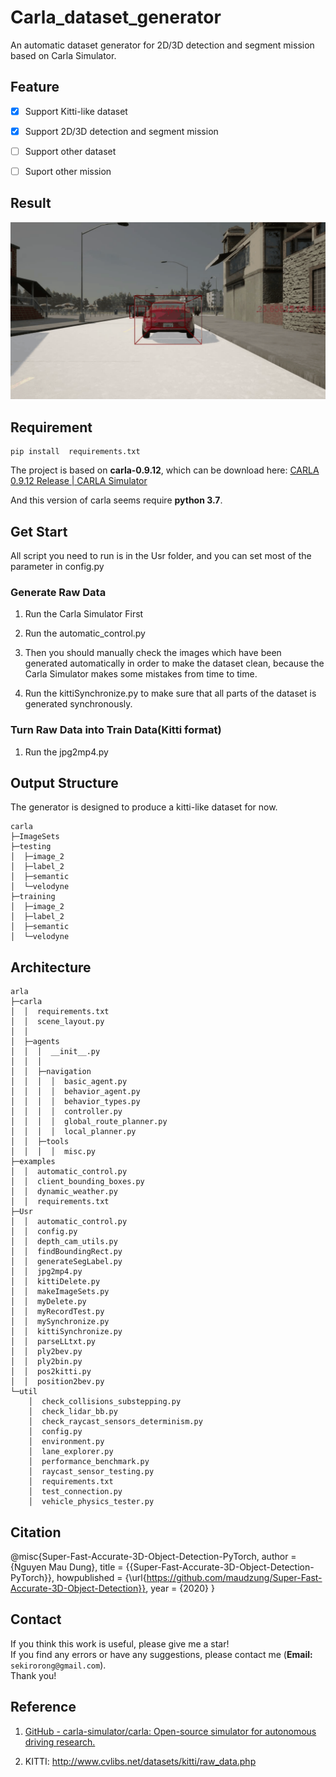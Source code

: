 # Carla_dataset_generator

An automatic dataset generator for 2D/3D detection and segment mission based on Carla Simulator.

## Feature

- [x] Support Kitti-like dataset

- [x] Support 2D/3D detection and segment mission

- [ ] Support other dataset

- [ ] Suport other mission

## Result

![output.gif](output.gif)

## Requirement

```
pip install  requirements.txt
```

The project is based on **carla-0.9.12**, which can be download here: [CARLA 0.9.12 Release | CARLA Simulator](http://carla.org/2021/08/02/release-0.9.12/)

And this version of carla seems require **python 3.7**.

## Get Start

All script you need to run is in the Usr folder, and you can set most of the parameter in config.py

### Generate Raw Data

1. Run the Carla Simulator First

2. Run the automatic_control.py

3. Then you should manually check the images which have been generated automatically in order to make the dataset clean, because the Carla Simulator makes some mistakes from time to time.

4. Run the kittiSynchronize.py to make sure that all parts of the dataset is generated synchronously.

### Turn Raw Data into Train Data(Kitti format)

1. Run the jpg2mp4.py

## Output Structure

The generator is designed to produce a kitti-like dataset for now.

```
carla
├─ImageSets
├─testing
│  ├─image_2
│  ├─label_2
│  ├─semantic
│  └─velodyne
├─training
│  ├─image_2
│  ├─label_2
│  ├─semantic
│  └─velodyne
```

## Architecture

```
arla  
├─carla
│  │  requirements.txt
│  │  scene_layout.py
│  │  
│  ├─agents
│  │  │  __init__.py
│  │  │  
│  │  ├─navigation
│  │  │  │  basic_agent.py
│  │  │  │  behavior_agent.py
│  │  │  │  behavior_types.py
│  │  │  │  controller.py
│  │  │  │  global_route_planner.py
│  │  │  │  local_planner.py         
│  │  ├─tools
│  │  │  │  misc.py     
├─examples
│  │  automatic_control.py
│  │  client_bounding_boxes.py
│  │  dynamic_weather.py
│  │  requirements.txt       
├─Usr
│  │  automatic_control.py
│  │  config.py
│  │  depth_cam_utils.py
│  │  findBoundingRect.py
│  │  generateSegLabel.py
│  │  jpg2mp4.py
│  │  kittiDelete.py
│  │  makeImageSets.py
│  │  myDelete.py
│  │  myRecordTest.py
│  │  mySynchronize.py
│  │  kittiSynchronize.py
│  │  parseLLtxt.py
│  │  ply2bev.py
│  │  ply2bin.py
│  │  pos2kitti.py
│  │  position2bev.py         
└─util
    │  check_collisions_substepping.py
    │  check_lidar_bb.py
    │  check_raycast_sensors_determinism.py
    │  config.py
    │  environment.py
    │  lane_explorer.py
    │  performance_benchmark.py
    │  raycast_sensor_testing.py
    │  requirements.txt
    │  test_connection.py
    │  vehicle_physics_tester.py
```

## Citation

@misc{Super-Fast-Accurate-3D-Object-Detection-PyTorch,
  author =       {Nguyen Mau Dung},
  title =        {{Super-Fast-Accurate-3D-Object-Detection-PyTorch}},
  howpublished = {\url{https://github.com/maudzung/Super-Fast-Accurate-3D-Object-Detection}},
  year =         {2020}
}

## Contact

If you think this work is useful, please give me a star!  
If you find any errors or have any suggestions, please contact me (**Email:** `sekirorong@gmail.com`).  
Thank you!

## Reference

1. [GitHub - carla-simulator/carla: Open-source simulator for autonomous driving research.](https://github.com/carla-simulator/carla)

2. KITTI: http://www.cvlibs.net/datasets/kitti/raw_data.php
